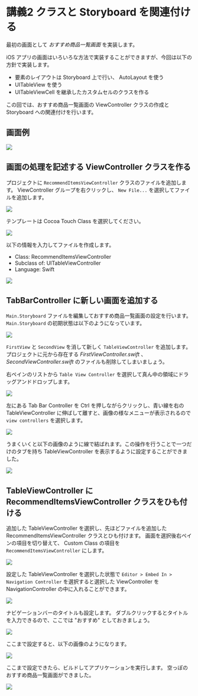 # 講義2 クラスと Storyboard を関連付ける

最初の画面として *おすすめ商品一覧画面* を実装します。

iOS アプリの画面はいろいろな方法で実装することができますが、今回は以下の方針で実装します。

- 要素のレイアウトは Storyboard 上で行い、 AutoLayout を使う
- UITableView を使う
- UITableViewCell を継承したカスタムセルのクラスを作る

この回では、おすすめ商品一覧画面の ViewController クラスの作成と Storyboard への関連付けを行います。

## 画面例

![](./images/20160708095340_img20160708-8-t7lll6.png)


## 画面の処理を記述する ViewController クラスを作る

プロジェクトに `RecommendItemsViewController` クラスのファイルを追加します。
ViewController グループを右クリックし、 `New File...` を選択してファイルを追加します。

![](./images/20160720084953_img20160720-10-1xs8m6r.png)

テンプレートは Cocoa Touch Class を選択してください。

![](./images/20160720085214_img20160720-21-ro23pc.png)

以下の情報を入力してファイルを作成します。

- Class: RecommendItemsViewController
- Subclass of: UITableViewController
- Language: Swift

![](./images/20160720084925_img20160720-13-dcratj.png)

## TabBarController に新しい画面を追加する

`Main.Storyboard` ファイルを編集しておすすめ商品一覧画面の設定を行います。
`Main.Storyboard` の初期状態は以下のようになっています。

![](./images/20160720090624_img20160720-19-joj3hy.png)

`FirstView` と `SecondView` を消して新しく `TableViewController` を追加します。
プロジェクトに元から存在する *FirstViewController.swift* 、 *SecondViewController.swift* のファイルも削除してしまいましょう。

右ペインのリストから `Table View Controller` を選択して真ん中の領域にドラッグアンドドロップします。

![](./images/20160720091627_img20160720-16-n73ezt.png)

左にある Tab Bar Controller を Ctrl を押しながらクリックし、青い線を右の TableViewController に伸ばして離すと、画像の様なメニューが表示されるので `view controllers` を選択します。

![](./images/20160720091633_img20160720-16-158hexe.png)

うまくいくと以下の画像のように線で結ばれます。この操作を行うことで一つだけのタブを持ち TableViewController を表示するように設定することができました。

![](./images/20160720091356_img20160720-13-eekllo.png)

## TableViewController に RecommendItemsViewController クラスをひも付ける

追加した TableViewController を選択し、先ほどファイルを追加した RecommendItemsViewController クラスとひも付けます。
画面を選択後右ペインの項目を切り替えて、 Custom Class の項目を `RecommendItemsViewController` にします。

![](./images/20160720092258_img20160720-13-fdkdey.png)

設定した TableViewController を選択した状態で `Editor > Embed In > Navigation Controller` を選択すると選択した ViewController を NavigationController の中に入れることができます。

![](./images/20160720093549_img20160720-10-1xhz921.png)

ナビゲーションバーのタイトルも設定します。
ダブルクリックするとタイトルを入力できるので、ここでは "おすすめ" としておきましょう。

![](./images/20160720093806_img20160720-16-bwjxcm.png)

ここまで設定すると、以下の画像のようになります。

![](./images/20160720093422_img20160720-10-18jpynb.png)

ここまで設定できたら、ビルドしてアプリケーションを実行します。
空っぽのおすすめ商品一覧画面ができました。

![](./images/20160720093911_img20160720-13-12bn5uy.png)
